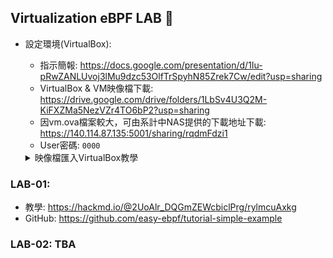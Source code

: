 ## Virtualization eBPF LAB 🙌

- 設定環境(VirtualBox):
  - 指示簡報: https://docs.google.com/presentation/d/1Iu-pRwZANLUvoj3lMu9dzc53OlfTrSpyhN85Zrek7Cw/edit?usp=sharing 
  - VirtualBox & VM映像檔下載: https://drive.google.com/drive/folders/1LbSv4U3Q2M-KiFXZMa5NezVZr4TO6bP2?usp=sharing
  - 因vm.ova檔案較大，可由系計中NAS提供的下載地址下載: https://140.114.87.135:5001/sharing/rqdmFdzi1
  - User密碼: `0000`
  <details>
  <summary>
  映像檔匯入VirtualBox教學
  </summary>
        
    ![image](https://github.com/user-attachments/assets/5bed1f9a-7d38-4890-855e-1d3792c8d68e)
    ![image](https://github.com/user-attachments/assets/4f9e7518-0bd6-403c-bbef-208d5316002a)
    ![image](https://github.com/user-attachments/assets/7bccc8b6-c7d6-4677-87ea-b0267cedb161)
    ![image](https://github.com/user-attachments/assets/8168913a-6063-4afc-94ec-dcbae7484ccc)
    ![image](https://github.com/user-attachments/assets/d8780cfe-1cde-4f2d-9544-c94588204d2b)
  </details>
    
  



### LAB-01:
- 教學: https://hackmd.io/@2UoAlr_DQGmZEWcbiclPrg/rylmcuAxkg
- GitHub: https://github.com/easy-ebpf/tutorial-simple-example

### LAB-02: TBA
